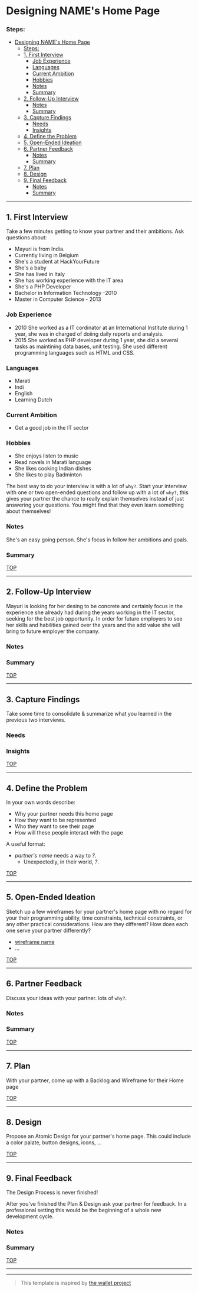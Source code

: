 # Designing NAME's Home Page

<!-- introduce your interviewee -->

### Steps:

- [Designing NAME's Home Page](#designing-names-home-page)
    - [Steps:](#steps)
  - [1. First Interview](#1-first-interview)
    - [Job Experience](#job-experience)
    - [Languages](#languages)
    - [Current Ambition](#current-ambition)
    - [Hobbies](#hobbies)
    - [Notes](#notes)
    - [Summary](#summary)
  - [2. Follow-Up Interview](#2-follow-up-interview)
    - [Notes](#notes-1)
    - [Summary](#summary-1)
  - [3. Capture Findings](#3-capture-findings)
    - [Needs](#needs)
    - [Insights](#insights)
  - [4. Define the Problem](#4-define-the-problem)
  - [5. Open-Ended Ideation](#5-open-ended-ideation)
  - [6. Partner Feedback](#6-partner-feedback)
    - [Notes](#notes-2)
    - [Summary](#summary-2)
  - [7. Plan](#7-plan)
  - [8. Design](#8-design)
  - [9. Final Feedback](#9-final-feedback)
    - [Notes](#notes-3)
    - [Summary](#summary-3)

---

## 1. First Interview

Take a few minutes getting to know your partner and their ambitions. Ask questions about:

- Mayuri is from India.
- Currently  living in Belgium
- She's a student at HackYourFuture  
- She's a baby
- She has lived in Italy
- She has working experience with the IT area
- She's a PHP Developer
- Bachelor in Information Technology -2010
- Master in Computer Science - 2013

### Job Experience
- 2010 She worked as a IT cordinator at an International Institute during 1 year, she was in charged of doiing daily reports and analysis. 
- 2015 She worked as PHP developer during 1 year, she did a several tasks as maintining data bases, unit testing. She used different programming languages such as HTML and CSS.

### Languages 
- Marati 
- Indi
- English  
- Learning Dutch

### Current Ambition 
- Get a good job in the IT sector

### Hobbies 
- She enjoys listen to music
- Read novels in Marati language
- She likes cooking Indian dishes
- She likes to play Badminton


The best way to do your interview is with a lot of `why?`. Start your interview with one or two open-ended questions and follow up with a lot of `why?`, this gives your partner the chance to really explain themselves instead of just answering your questions. You might find that they even learn something about themselves!

### Notes

<!-- Notes you took during the interview. -->

She's an easy going person. She's focus in follow her ambitions and goals. 

### Summary

<!-- Consolidate your notes into a few sentences. Do your best to express what your partner was trying to say, not what you learned from them. -->

[TOP](#steps)

---

## 2. Follow-Up Interview

Mayuri is looking for her desing to be concrete and certainly focus in the experience she already had during the years working in the IT sector, seeking for the best job opportunity. In order for future employers to see her skills and habilities gained over the years and the add value she will bring to future employer the company. 

### Notes

### Summary

[TOP](#steps)

---

## 3. Capture Findings

Take some time to consolidate & summarize what you learned in the previous two interviews.

### Needs

<!-- What exactly does your partner need from their home page? Are they looking for collaborators? A job?Learning opportunities? Or something you never expected? -->

### Insights

<!-- New learnings about your partner to use in your design -->

[TOP](#steps)

---

## 4. Define the Problem

In your own words describe:

- Why your partner needs this home page
- How they want to be represented
- Who they want to see their page
- How will these people interact with the page

A useful format:

- _partner's name_ needs a way to _?_.
  - Unexpectedly, in their world, _?_.

[TOP](#steps)

---

## 5. Open-Ended Ideation

Sketch up a few wireframes for your partner's home page with no regard for your their programming ability, time constraints, technical constraints, or any other practical considerations. How are they different? How does each one serve your partner differently?

- [wireframe name]()
- ...

[TOP](#steps)

---

## 6. Partner Feedback

Discuss your ideas with your partner. lots of `why?`.

### Notes

### Summary

[TOP](#steps)

---

## 7. Plan

With your partner, come up with a Backlog and Wireframe for their Home page

[TOP](#steps)

---

## 8. Design

Propose an Atomic Design for your partner's home page. This could include a color palate, button designs, icons, ...

[TOP](#steps)

---

## 9. Final Feedback

The Design Process is never finished!

After you've finished the Plan & Design ask your partner for feedback. In a professional setting this would be the beginning of a whole new development cycle.

### Notes

### Summary

[TOP](#steps)

---

---

> This template is inspired by [the wallet project](https://dschool-old.stanford.edu/sandbox/groups/designresources/wiki/4dbb2/attachments/e1005/TheWalletProjectB%26W2012.pdf?sessionID=8af88fee76ecd1fb7879c915073461486c425622)

